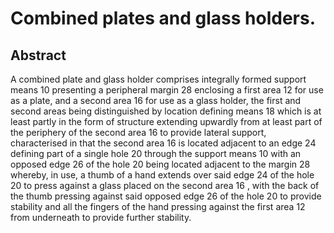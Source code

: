 # Combined plates and glass holders.

## Abstract
A combined plate and glass holder comprises integrally formed support means 10 presenting a peripheral margin 28 enclosing a first area 12 for use as a plate, and a second area 16 for use as a glass holder, the first and second areas being distinguished by location defining means 18 which is at least partly in the form of structure extending upwardly from at least part of the periphery of the second area 16 to provide lateral support, characterised in that the second area 16 is located adjacent to an edge 24 defining part of a single hole 20 through the support means 10 with an opposed edge 26 of the hole 20 being located adjacent to the margin 28 whereby, in use, a thumb of a hand extends over said edge 24 of the hole 20 to press against a glass placed on the second area 16 , with the back of the thumb pressing against said opposed edge 26 of the hole 20 to provide stability and all the fingers of the hand pressing against the first area 12 from underneath to provide further stability.